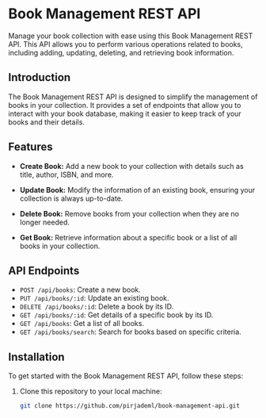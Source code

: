 # Book Management REST API

Manage your book collection with ease using this Book Management REST API. This API allows you to perform various operations related to books, including adding, updating, deleting, and retrieving book information.



## Introduction

The Book Management REST API is designed to simplify the management of books in your collection. It provides a set of endpoints that allow you to interact with your book database, making it easier to keep track of your books and their details.

## Features

- **Create Book:** Add a new book to your collection with details such as title, author, ISBN, and more.

- **Update Book:** Modify the information of an existing book, ensuring your collection is always up-to-date.

- **Delete Book:** Remove books from your collection when they are no longer needed.

- **Get Book:** Retrieve information about a specific book or a list of all books in your collection.



## API Endpoints

- `POST /api/books`: Create a new book.
- `PUT /api/books/:id`: Update an existing book.
- `DELETE /api/books/:id`: Delete a book by its ID.
- `GET /api/books/:id`: Get details of a specific book by its ID.
- `GET /api/books`: Get a list of all books.
- `GET /api/books/search`: Search for books based on specific criteria.

## Installation

To get started with the Book Management REST API, follow these steps:

1. Clone this repository to your local machine:

   ```bash
   git clone https://github.com/pirjademl/book-management-api.git